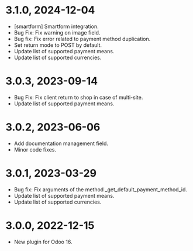 3.1.0, 2024-12-04
=============
- [smartform] Smartform integration.
- Bug Fix: Fix warning on image field.
- Bug fix: Fix error related to payment method duplication.
- Set return mode to POST by default.
- Update list of supported payment means.
- Update list of supported currencies.

3.0.3, 2023-09-14
=============
- Bug Fix: Fix client return to shop in case of multi-site.
- Update list of supported payment means.

3.0.2, 2023-06-06
=============
- Add documentation management field.
- Minor code fixes.

3.0.1, 2023-03-29
=============
- Bug fix: Fix arguments of the method _get_default_payment_method_id.
- Update list of supported payment means.
- Update list of supported currencies.

3.0.0, 2022-12-15
=============
- New plugin for Odoo 16.